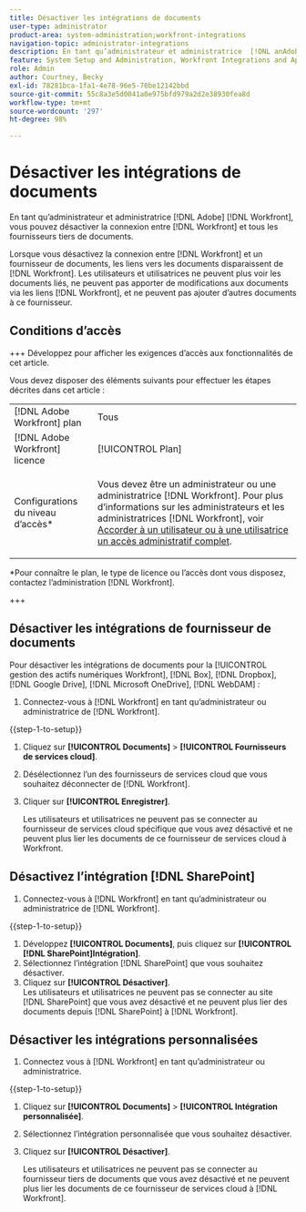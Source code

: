 ```yaml
---
title: Désactiver les intégrations de documents
user-type: administrator
product-area: system-administration;workfront-integrations
navigation-topic: administrator-integrations
description: En tant qu’administrateur et administratrice  [!DNL anAdobe] [!DNL Workfront], vous pouvez désactiver la connexion entre Workfront et l’un des fournisseurs tiers de documents.
feature: System Setup and Administration, Workfront Integrations and Apps, Digital Content and Documents
role: Admin
author: Courtney, Becky
exl-id: 78281bca-1fa1-4e78-96e5-70be12142bbd
source-git-commit: 55c8a3e5d0041a0e975bfd979a2d2e38930fea8d
workflow-type: tm+mt
source-wordcount: '297'
ht-degree: 98%

---
```


# Désactiver les intégrations de documents

En tant qu’administrateur et administratrice [!DNL Adobe] [!DNL Workfront], vous pouvez désactiver la connexion entre [!DNL Workfront] et tous les fournisseurs tiers de documents.

Lorsque vous désactivez la connexion entre [!DNL Workfront] et un fournisseur de documents, les liens vers les documents disparaissent de [!DNL Workfront]. Les utilisateurs et utilisatrices ne peuvent plus voir les documents liés, ne peuvent pas apporter de modifications aux documents via les liens [!DNL Workfront], et ne peuvent pas ajouter d’autres documents à ce fournisseur.

## Conditions d’accès

+++ Développez pour afficher les exigences d’accès aux fonctionnalités de cet article.

Vous devez disposer des éléments suivants pour effectuer les étapes décrites dans cet article :

<table style="table-layout:auto"> 
 <col> 
 <col> 
 <tbody> 
  <tr> 
   <td role="rowheader">[!DNL Adobe Workfront] plan</td> 
   <td>Tous</td> 
  </tr> 
  <tr> 
   <td role="rowheader">[!DNL Adobe Workfront] licence</td> 
   <td>[!UICONTROL Plan]</td> 
  </tr> 
  <tr> 
   <td role="rowheader">Configurations du niveau d’accès*</td> 
   <td> <p>Vous devez être un administrateur ou une administratrice [!DNL Workfront]. Pour plus d’informations sur les administrateurs et les administratrices [!DNL Workfront], voir <a href="../../administration-and-setup/add-users/configure-and-grant-access/grant-a-user-full-administrative-access.md" class="MCXref xref">Accorder à un utilisateur ou à une utilisatrice un accès administratif complet</a>.</p> </td> 
  </tr> 
 </tbody> 
</table>

&#42;Pour connaître le plan, le type de licence ou l’accès dont vous disposez, contactez l’administration [!DNL Workfront].

+++

## Désactiver les intégrations de fournisseur de documents

Pour désactiver les intégrations de documents pour la [!UICONTROL gestion des actifs numériques Workfront], [!DNL Box], [!DNL Dropbox], [!DNL Google Drive], [!DNL Microsoft OneDrive], [!DNL WebDAM] :

1. Connectez-vous à [!DNL Workfront] en tant qu’administrateur ou administratrice de [!DNL Workfront].

{{step-1-to-setup}}

1. Cliquez sur **[!UICONTROL Documents]** > **[!UICONTROL Fournisseurs de services cloud]**.

1. Désélectionnez l’un des fournisseurs de services cloud que vous souhaitez déconnecter de [!DNL Workfront].
1. Cliquer sur **[!UICONTROL Enregistrer]**.

   Les utilisateurs et utilisatrices ne peuvent pas se connecter au fournisseur de services cloud spécifique que vous avez désactivé et ne peuvent plus lier les documents de ce fournisseur de services cloud à Workfront.

## Désactivez l’intégration [!DNL SharePoint]

1. Connectez-vous à [!DNL Workfront] en tant qu’administrateur ou administratrice de [!DNL Workfront].

{{step-1-to-setup}}

1. Développez **[!UICONTROL Documents]**, puis cliquez sur **[!UICONTROL [!DNL SharePoint]Intégration]**.
1. Sélectionnez l’intégration [!DNL SharePoint] que vous souhaitez désactiver.
1. Cliquez sur **[!UICONTROL Désactiver]**.\
   Les utilisateurs et utilisatrices ne peuvent pas se connecter au site [!DNL SharePoint] que vous avez désactivé et ne peuvent plus lier des documents depuis [!DNL SharePoint] à [!DNL Workfront].

## Désactiver les intégrations personnalisées

1. Connectez vous à [!DNL Workfront] en tant qu’administrateur ou administratrice.

{{step-1-to-setup}}

1. Cliquez sur **[!UICONTROL Documents]** > **[!UICONTROL Intégration personnalisée]**.
1. Sélectionnez l’intégration personnalisée que vous souhaitez désactiver.
1. Cliquez sur **[!UICONTROL Désactiver]**.

   Les utilisateurs et utilisatrices ne peuvent pas se connecter au fournisseur tiers de documents que vous avez désactivé et ne peuvent plus lier les documents de ce fournisseur de services cloud à [!DNL Workfront].
